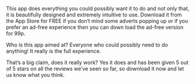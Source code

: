 This app does everything you could possibly want it to do and not only that, it is beautifully designed and extremely intuitive to use. Download it from the App Store for FREE if you don’t mind some adverts popping up or if you prefer an ad-free experience then you can down load the ad-free version for 99p.

Who is this app aimed at?
Everyone who could possibly need to do anything! It really is the full experience.

That’s a big claim, does it really work?
Yes it does and has been given 5 out of 5 stars on all the reviews we’ve seen so far, so download it now and let us know what you think.
